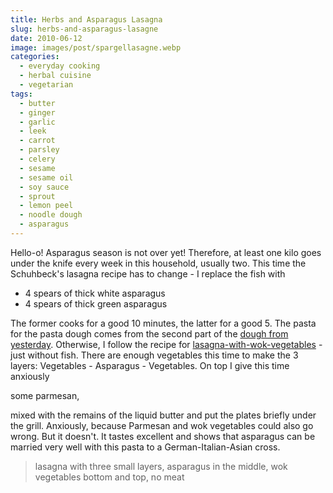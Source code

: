 ```yaml
---
title: Herbs and Asparagus Lasagna
slug: herbs-and-asparagus-lasagne
date: 2010-06-12
image: images/post/spargellasagne.webp
categories: 
  - everyday cooking
  - herbal cuisine
  - vegetarian
tags: 
  - butter
  - ginger
  - garlic
  - leek
  - carrot
  - parsley
  - celery
  - sesame
  - sesame oil
  - soy sauce
  - sprout
  - lemon peel
  - noodle dough
  - asparagus
---
```


Hello-o! Asparagus season is not over yet! Therefore, at least one kilo goes under the knife every week in this household, usually two. This time the Schuhbeck's lasagna recipe has to change - I replace the fish with

* 4 spears of thick white asparagus 
* 4 spears of thick green asparagus

The former cooks for a good 10 minutes, the latter for a good 5. The pasta for the pasta dough comes from the second part of the [dough from yesterday](../herb-pasta-with-lecso). Otherwise, I follow the recipe for [lasagna-with-wok-vegetables](../lasagna-with-salmon-trout-and-wok-vegetables) - just without fish. There are enough vegetables this time to make the 3 layers: Vegetables - Asparagus - Vegetables. On top I give this time anxiously

some parmesan,

mixed with the remains of the liquid butter and put the plates briefly under the grill. Anxiously, because Parmesan and wok vegetables could also go wrong. But it doesn't. It tastes excellent and shows that asparagus can be married very well with this pasta to a German-Italian-Asian cross.

> lasagna with three small layers, asparagus in the middle, wok vegetables bottom and top, no meat
